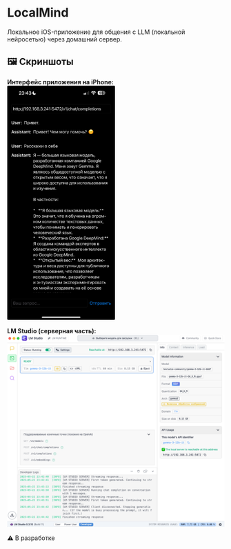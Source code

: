 # LocalMind

Локальное iOS-приложение для общения с LLM (локальной нейросетью) через домашний сервер.


## 🖼️ Скриншоты

**Интерфейс приложения на iPhone:**  
<img src="Screenshots/screen.jpg" width="250"/>

**LM Studio (серверная часть):**  
<img src="Screenshots/screenLMStudio.png" width="900"/>


⚠️ В разработке
